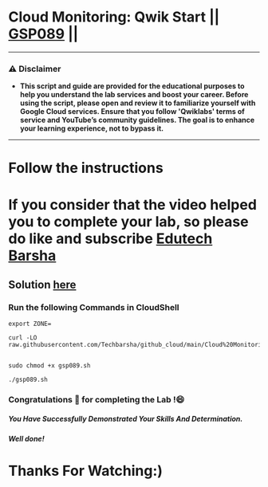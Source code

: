 # Cloud Monitoring: Qwik Start || [GSP089](https://www.cloudskillsboost.google/focuses/10599?parent=catalog) ||
---
### ⚠️ Disclaimer
- **This script and guide are provided for  the educational purposes to help you understand the lab services and boost your career. Before using the script, please open and review it to familiarize yourself with Google Cloud services. Ensure that you follow 'Qwiklabs' terms of service and YouTube’s community guidelines. The goal is to enhance your learning experience, not to bypass it.**
---
# Follow the instructions

# If you consider that the video helped you to complete your lab, so please do like and subscribe [Edutech Barsha](https://www.youtube.com/@edutechbarsha)
## Solution [here](https://youtu.be/VUFxW1TUMX0)

### Run the following Commands in CloudShell

```
export ZONE=
```
```
curl -LO raw.githubusercontent.com/Techbarsha/github_cloud/main/Cloud%20Monitoring%3A%20Qwik%20Start/gsp089.sh


sudo chmod +x gsp089.sh

./gsp089.sh
```
### Congratulations 🎉 for completing the Lab !😄

##### *You Have Successfully Demonstrated Your Skills And Determination.*

#### *Well done!*

# Thanks For Watching:)
